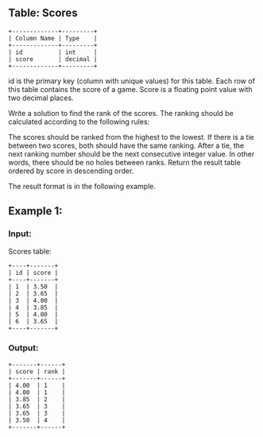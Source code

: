 ## Table: Scores
```
+-------------+---------+
| Column Name | Type    |
+-------------+---------+
| id          | int     |
| score       | decimal |
+-------------+---------+
```
id is the primary key (column with unique values) for this table.
Each row of this table contains the score of a game. Score is a floating point value with two decimal places.
 

Write a solution to find the rank of the scores. The ranking should be calculated according to the following rules:

The scores should be ranked from the highest to the lowest.
If there is a tie between two scores, both should have the same ranking.
After a tie, the next ranking number should be the next consecutive integer value. In other words, there should be no holes between ranks.
Return the result table ordered by score in descending order.

The result format is in the following example.

 

## Example 1:

### Input: 
Scores table:
```
+----+-------+
| id | score |
+----+-------+
| 1  | 3.50  |
| 2  | 3.65  |
| 3  | 4.00  |
| 4  | 3.85  |
| 5  | 4.00  |
| 6  | 3.65  |
+----+-------+
```
### Output: 
```
+-------+------+
| score | rank |
+-------+------+
| 4.00  | 1    |
| 4.00  | 1    |
| 3.85  | 2    |
| 3.65  | 3    |
| 3.65  | 3    |
| 3.50  | 4    |
+-------+------+
```
